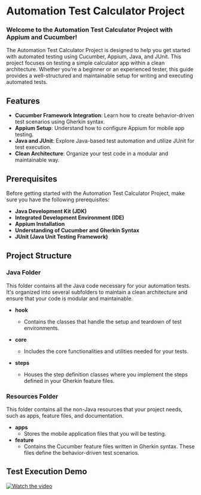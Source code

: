 # Automation Test Calculator Project
### Welcome to the Automation Test Calculator Project with Appium and Cucumber!   
The Automation Test Calculator Project is designed to help you get started with automated testing using Cucumber, Appium, Java, and JUnit. This project focuses on testing a simple calculator app within a clean architecture. Whether you’re a beginner or an experienced tester, this guide provides a well-structured and maintainable setup for writing and executing automated tests.

## Features
- **Cucumber Framework Integration**: Learn how to create behavior-driven test scenarios using Gherkin syntax.
- **Appium Setup**: Understand how to configure Appium for mobile app testing.
- **Java and JUnit**: Explore Java-based test automation and utilize JUnit for test execution.
- **Clean Architecture**: Organize your test code in a modular and maintainable way.
## Prerequisites
Before getting started with the Automation Test Calculator Project, make sure you have the following prerequisites:

- **Java Development Kit (JDK)**
- **Integrated Development Environment (IDE)**
- **Appium Installation**
- **Understanding of Cucumber and Gherkin Syntax**
- **JUnit (Java Unit Testing Framework)**

## Project Structure

### Java Folder

This folder contains all the Java code necessary for your automation tests. It's organized into several subfolders to maintain a clean architecture and ensure that your code is modular and maintainable.

- **hook**
    - Contains the classes that handle the setup and teardown of test environments.

- **core**
    - Includes the core functionalities and utilities needed for your tests.

- **steps**
    - Houses the step definition classes where you implement the steps defined in your Gherkin feature files.
      
### Resources Folder

This folder contains all the non-Java resources that your project needs, such as apps, feature files, and documentation.

- **apps**
    - Stores the mobile application files that you will be testing.
- **feature**
    - Contains the Cucumber feature files written in Gherkin syntax. These files define the behavior-driven test scenarios.

## Test Execution Demo
    

[![Watch the video](https://i.sstatic.net/Vp2cE.png)](https://youtu.be/wbETwOgn2KQ)
   




